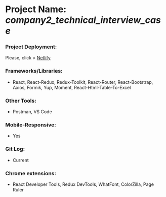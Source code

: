 # Project Name: *company2_technical_interview_case* 
### Project Deployment:
Please, click > [Netlify](https://frontend-developer-case-study.netlify.app/)
### Frameworks/Libraries:
- React, React-Redux, Redux-Toolkit, React-Router, React-Bootstrap, Axios, Formik, Yup, Moment, React-Html-Table-To-Excel
### Other Tools:
- Postman, VS Code
### Mobile-Responsive:
- Yes
### Git Log:
- Current
### Chrome extensions:
- React Developer Tools, Redux DevTools, WhatFont, ColorZilla, Page Ruler





